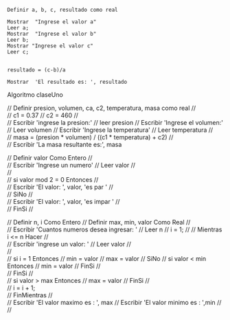 	Definir a, b, c, resultado como real
	
	Mostrar  "Ingrese el valor a"
	Leer a;
	Mostrar  "Ingrese el valor b"
	Leer b;
	Mostrar "Ingrese el valor c"
	Leer c;
	
	
	resultado = (c-b)/a
	
	Mostrar  'El resultado es: ', resultado
	



Algoritmo claseUno
	
//	Definir presion, volumen, ca, c2, temperatura, masa como real
//	
//	c1 = 0.37
//	c2 = 460
//	
//	Escribir 'ingrese la presion:'
//	leer presion
//	Escribir 'Ingrese el volumen:'
//	Leer volumen
//	Escribir 'Ingrese la temperatura'
//	Leer temperatura
//	
//	masa = (presion * volumen) / ((c1 * temperatura) + c2)
//	
//	Escribir 'La masa resultante es:', masa

	
//	Definir valor Como Entero
//	
//	Escribir 'Ingrese un numero'
//	Leer valor
//	
//	
//	si valor mod 2 = 0 Entonces
//		
//		Escribir 'El valor: ', valor, 'es par '
//		
//	SiNo
//		
//		Escribir 'El valor: ', valor, 'es impar '
//		
//	FinSi
//	
	
	
//	Definir n, i Como Entero
//	Definir max, min, valor Como Real
//	
//	Escribir 'Cuantos numeros desea ingresar: '
//	Leer n
//	i = 1;
//
//	Mientras i <= n Hacer
//		
//		Escribir 'ingrese un valor: '
//		Leer  valor
//		
//		
//		si i = 1 Entonces
//			min = valor
//			max = valor
//		SiNo
//			si valor < min Entonces
//				min = valor
//			FinSi
//			
//		FinSi
//		
//		si valor > max Entonces
//			max = valor
//		FinSi
//		
//		i = i + 1;		
//	FinMientras
//	
//	Escribir 'El valor maximo es : ', max
//	Escribir 'El valor minimo es : ',min
//	
//	
	
	
	
	
	
	
	
	
	
	
	
	
	
